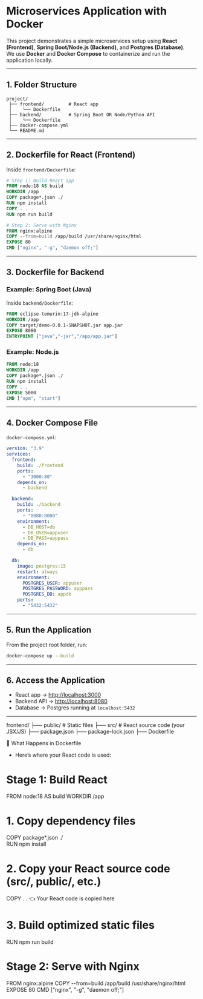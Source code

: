 # Microservices Application with Docker

This project demonstrates a simple microservices setup using **React (Frontend)**, **Spring Boot/Node.js (Backend)**, and **Postgres (Database)**.  
We use **Docker** and **Docker Compose** to containerize and run the application locally.

---

## 1. Folder Structure

```
project/
 ├── frontend/         # React app
 │    └── Dockerfile
 ├── backend/          # Spring Boot OR Node/Python API
 │    └── Dockerfile
 ├── docker-compose.yml
 └── README.md
```

---

## 2. Dockerfile for React (Frontend)

Inside `frontend/Dockerfile`:

```dockerfile
# Step 1: Build React app
FROM node:18 AS build
WORKDIR /app
COPY package*.json ./
RUN npm install
COPY . .
RUN npm run build

# Step 2: Serve with Nginx
FROM nginx:alpine
COPY --from=build /app/build /usr/share/nginx/html
EXPOSE 80
CMD ["nginx", "-g", "daemon off;"]
```

---

## 3. Dockerfile for Backend

### Example: Spring Boot (Java)

Inside `backend/Dockerfile`:

```dockerfile
FROM eclipse-temurin:17-jdk-alpine
WORKDIR /app
COPY target/demo-0.0.1-SNAPSHOT.jar app.jar
EXPOSE 8080
ENTRYPOINT ["java","-jar","/app/app.jar"]
```

### Example: Node.js

```dockerfile
FROM node:18
WORKDIR /app
COPY package*.json ./
RUN npm install
COPY . .
EXPOSE 5000
CMD ["npm", "start"]
```

---

## 4. Docker Compose File

`docker-compose.yml`:

```yaml
version: "3.9"
services:
  frontend:
    build: ./frontend
    ports:
      - "3000:80"
    depends_on:
      - backend

  backend:
    build: ./backend
    ports:
      - "8080:8080"
    environment:
      - DB_HOST=db
      - DB_USER=appuser
      - DB_PASS=apppass
    depends_on:
      - db

  db:
    image: postgres:15
    restart: always
    environment:
      POSTGRES_USER: appuser
      POSTGRES_PASSWORD: apppass
      POSTGRES_DB: appdb
    ports:
      - "5432:5432"
```

---

## 5. Run the Application

From the project root folder, run:

```bash
docker-compose up --build
```

---

## 6. Access the Application

- React app → [http://localhost:3000](http://localhost:3000)  
- Backend API → [http://localhost:8080](http://localhost:8080)  
- Database → Postgres running at `localhost:5432`

---
frontend/
 ├── public/          # Static files
 ├── src/             # React source code (your JSX/JS)
 ├── package.json
 ├── package-lock.json
 ├── Dockerfile

🐳 What Happens in Dockerfile
- Here’s where your React code is used:
# Stage 1: Build React
FROM node:18 AS build
WORKDIR /app

# 1. Copy dependency files
COPY package*.json ./      
RUN npm install

# 2. Copy your React source code (src/, public/, etc.)
COPY . .                  👈 Your React code is copied here

# 3. Build optimized static files
RUN npm run build

# Stage 2: Serve with Nginx
FROM nginx:alpine
COPY --from=build /app/build /usr/share/nginx/html
EXPOSE 80
CMD ["nginx", "-g", "daemon off;"]

